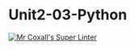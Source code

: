 # Unit2-03-Python

[![Mr Coxall's Super Linter](https://github.com/ICS3U-C-Programming-GustavI/Unit2-03-Python/workflows/Mr%20Coxall's%20Super%20Linter/badge.svg)](https://github.com/ICS3U-C-Programming-GustavI/Unit2-03-Python/actions/)
